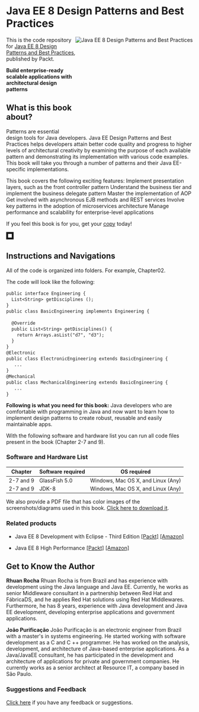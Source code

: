 # Java EE 8 Design Patterns and Best Practices

<a href="https://www.packtpub.com/application-development/java-ee-8-design-patterns-and-best-practices?utm_source=github&utm_medium=repository&utm_campaign=9781788830621 "><img src="https://dz13w8afd47il.cloudfront.net/sites/default/files/imagecache/ppv4_main_book_cover/9781788830621.png" alt="Java EE 8 Design Patterns and Best Practices" height="256px" align="right"></a>

This is the code repository for [Java EE 8 Design Patterns and Best Practices](https://www.packtpub.com/application-development/java-ee-8-design-patterns-and-best-practices?utm_source=github&utm_medium=repository&utm_campaign=9781788830621 ), published by Packt.

**Build enterprise-ready scalable applications with architectural design patterns**

## What is this book about?
Patterns are essential design tools for Java developers. Java EE Design Patterns and Best Practices helps developers attain better code quality and progress to higher levels of architectural creativity by examining the purpose of each available pattern and demonstrating its implementation with various code examples. This book will take you through a number of patterns and their Java EE-specific implementations.

This book covers the following exciting features:
Implement presentation layers, such as the front controller pattern 
Understand the business tier and implement the business delegate pattern 
Master the implementation of AOP 
Get involved with asynchronous EJB methods and REST services 
Involve key patterns in the adoption of microservices architecture 
Manage performance and scalability for enterprise-level applications 

If you feel this book is for you, get your [copy](https://www.amazon.com/dp/1788830628) today!

<a href="https://www.packtpub.com/?utm_source=github&utm_medium=banner&utm_campaign=GitHubBanner"><img src="https://raw.githubusercontent.com/PacktPublishing/GitHub/master/GitHub.png" 
alt="https://www.packtpub.com/" border="5" /></a>

## Instructions and Navigations
All of the code is organized into folders. For example, Chapter02.

The code will look like the following:
```
public interface Engineering {
  List<String> getDisciplines ();
}
public class BasicEngineering implements Engineering {

  @Override
  public List<String> getDisciplines() {
    return Arrays.asList("d7", "d3");
  }
}
@Electronic
public class ElectronicEngineering extends BasicEngineering {
   ...  
}
@Mechanical
public class MechanicalEngineering extends BasicEngineering {
   ...
}
```

**Following is what you need for this book:**
Java developers who are comfortable with programming in Java and now want to learn how to implement design patterns to create robust, reusable and easily maintainable apps.

With the following software and hardware list you can run all code files present in the book (Chapter 2-7 and 9).
### Software and Hardware List
|  Chapter   | Software required                   | OS required                        |
|  --------  | ------------------------------------| -----------------------------------|
| 2-7 and 9  | GlassFish 5.0                       | Windows, Mac OS X, and Linux (Any) |
| 2-7 and 9  | JDK-8                               | Windows, Mac OS X, and Linux (Any) |

We also provide a PDF file that has color images of the screenshots/diagrams used in this book. [Click here to download it]( https://www.packtpub.com/sites/default/files/downloads/JavaEE8DesignPatternsandBestPractices_ColorImages.pdf).

### Related products
*  Java EE 8 Development with Eclipse - Third Edition [[Packt]](https://www.packtpub.com/application-development/java-ee-8-development-eclipse-third-edition) [[Amazon]](https://www.amazon.com/dp/1788833775)

*  Java EE 8 High Performance [[Packt]](https://www.packtpub.com/application-development/java-ee-8-high-performance) [[Amazon]](https://www.amazon.com/dp/178847306X)

## Get to Know the Author
**Rhuan Rocha**
Rhuan Rocha is from Brazil and has experience with development using the Java language and Java EE. Currently, he works as senior Middleware consultant in a partnership between Red Hat and FábricaDS, and he applies Red Hat solutions using Red Hat Middlewares. Furthermore, he has 8 years, experience with Java development and Java EE development, developing enterprise applications and government applications.

**João Purificação**
João Purificação is an electronic engineer from Brazil with a master's in systems engineering. He started working with software development as a C and C ++ programmer. He has worked on the analysis, development, and architecture of Java-based enterprise applications. As a Java/JavaEE consultant, he has participated in the development and architecture of applications for private and government companies. He currently works as a senior architect at Resource IT, a company based in São Paulo.

### Suggestions and Feedback
[Click here](https://docs.google.com/forms/d/e/1FAIpQLSdy7dATC6QmEL81FIUuymZ0Wy9vH1jHkvpY57OiMeKGqib_Ow/viewform) if you have any feedback or suggestions.


